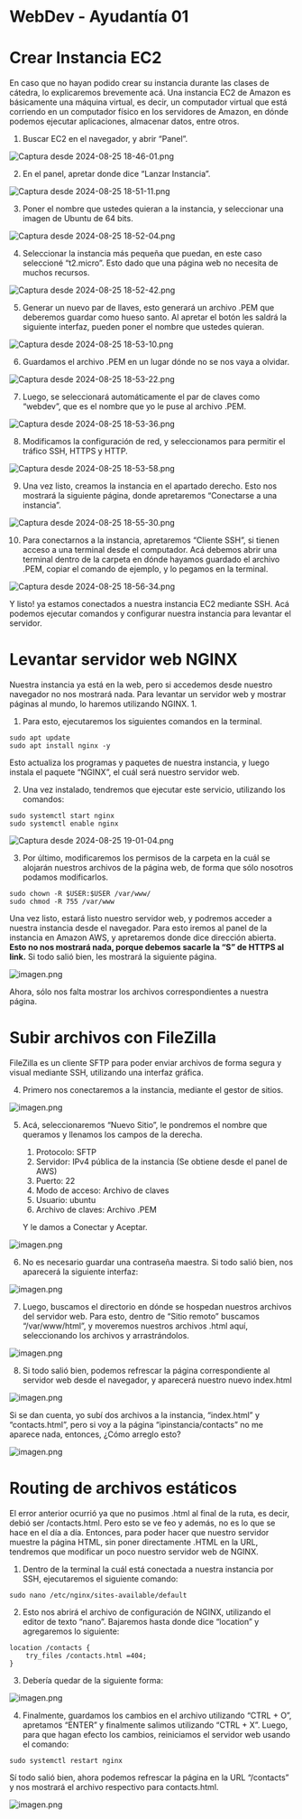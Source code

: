 # WebDev - Ayudantía 01

# Crear Instancia EC2

En caso que no hayan podido crear su instancia durante las clases de cátedra, lo explicaremos brevemente acá. Una instancia EC2 de Amazon es básicamente una máquina virtual, es decir, un computador virtual que está corriendo en un computador físico en los servidores de Amazon, en dónde podemos ejecutar aplicaciones, almacenar datos, entre otros.

1. Buscar EC2 en el navegador, y abrir “Panel”.

![Captura desde 2024-08-25 18-46-01.png](imgs/Captura_desde_2024-08-25_18-46-01.png)

2. En el panel, apretar donde dice “Lanzar Instancia”.

![Captura desde 2024-08-25 18-51-11.png](imgs/Captura_desde_2024-08-25_18-51-11.png)

3. Poner el nombre que ustedes quieran a la instancia, y seleccionar una imagen de Ubuntu de 64 bits.

![Captura desde 2024-08-25 18-52-04.png](imgs/Captura_desde_2024-08-25_18-52-04.png)

4. Seleccionar la instancia más pequeña que puedan, en este caso seleccioné “t2.micro”. Esto dado que una página web no necesita de muchos recursos.

![Captura desde 2024-08-25 18-52-42.png](imgs/Captura_desde_2024-08-25_18-52-42.png)

5. Generar un nuevo par de llaves, esto generará un archivo .PEM que deberemos guardar como hueso santo. Al apretar el botón les saldrá la siguiente interfaz, pueden poner el nombre que ustedes quieran.

![Captura desde 2024-08-25 18-53-10.png](imgs/Captura_desde_2024-08-25_18-53-10.png)

6. Guardamos el archivo .PEM en un lugar dónde no se nos vaya a olvidar.

![Captura desde 2024-08-25 18-53-22.png](imgs/Captura_desde_2024-08-25_18-53-22.png)

7. Luego, se seleccionará automáticamente el par de claves como “webdev”, que es el nombre que yo le puse al archivo .PEM.

![Captura desde 2024-08-25 18-53-36.png](imgs/Captura_desde_2024-08-25_18-53-36.png)

8. Modificamos la configuración de red, y seleccionamos para permitir el tráfico SSH, HTTPS y HTTP. 

![Captura desde 2024-08-25 18-53-58.png](imgs/Captura_desde_2024-08-25_18-53-58.png)

9. Una vez listo, creamos la instancia en el apartado derecho. Esto nos mostrará la siguiente página, donde apretaremos “Conectarse a una instancia”.

![Captura desde 2024-08-25 18-55-30.png](imgs/Captura_desde_2024-08-25_18-55-30.png)

10. Para conectarnos a la instancia, apretaremos “Cliente SSH”, si tienen acceso a una terminal desde el computador. Acá debemos abrir una terminal dentro de la carpeta en dónde hayamos guardado el archivo .PEM, copiar el comando de ejemplo, y lo pegamos en la terminal. 

![Captura desde 2024-08-25 18-56-34.png](imgs/Captura_desde_2024-08-25_18-56-34.png)

Y listo! ya estamos conectados a nuestra instancia EC2 mediante SSH. Acá podemos ejecutar comandos y configurar nuestra instancia para levantar el servidor.

# Levantar servidor web NGINX

Nuestra instancia ya está en la web, pero si accedemos desde nuestro navegador no nos mostrará nada. Para levantar un servidor web y mostrar páginas al mundo, lo haremos utilizando NGINX. 1. 

1. Para esto, ejecutaremos los siguientes comandos en la terminal.

```shell
sudo apt update
sudo apt install nginx -y
```

Esto actualiza los programas y paquetes de nuestra instancia, y luego instala el paquete “NGINX”, el cuál será nuestro servidor web.

2. Una vez instalado, tendremos que ejecutar este servicio, utilizando los comandos:

```shell
sudo systemctl start nginx
sudo systemctl enable nginx
```

![Captura desde 2024-08-25 19-01-04.png](imgs/Captura_desde_2024-08-25_19-01-04.png)

3. Por último, modificaremos los permisos de la carpeta en la cuál se alojarán nuestros archivos de la página web, de forma que sólo nosotros podamos modificarlos.

```shell
sudo chown -R $USER:$USER /var/www/
sudo chmod -R 755 /var/www
```

Una vez listo, estará listo nuestro servidor web, y podremos acceder a nuestra instancia desde el navegador. Para esto iremos al panel de la instancia en Amazon AWS, y apretaremos donde dice dirección abierta. **Esto no nos mostrará nada, porque debemos sacarle la “S” de HTTPS al link.** Si todo salió bien, les mostrará la siguiente página.

![imagen.png](imgs/imagen.png)

Ahora, sólo nos falta mostrar los archivos correspondientes a nuestra página.

# Subir archivos con FileZilla

FileZilla es un cliente SFTP para poder enviar archivos de forma segura y visual mediante SSH, utilizando una interfaz gráfica.

4. Primero nos conectaremos a la instancia, mediante el gestor de sitios.

![imagen.png](imgs/imagen%201.png)

5. Acá, seleccionaremos “Nuevo Sitio”, le pondremos el nombre que queramos y llenamos los campos de la derecha.
    1. Protocolo: SFTP
    2. Servidor: IPv4 pública de la instancia (Se obtiene desde el panel de AWS)
    3. Puerto: 22
    4. Modo de acceso: Archivo de claves
    5. Usuario: ubuntu
    6. Archivo de claves: Archivo .PEM
    
    Y le damos a Conectar y Aceptar.
    

![imagen.png](imgs/imagen%202.png)

6. No es necesario guardar una contraseña maestra. Si todo salió bien, nos aparecerá la siguiente interfaz:

![imagen.png](imgs/imagen%203.png)

7. Luego, buscamos el directorio en dónde se hospedan nuestros archivos del servidor web. Para esto, dentro de “Sitio remoto” buscamos “/var/www/html”, y moveremos nuestros archivos .html aquí, seleccionando los archivos y arrastrándolos.

![imagen.png](imgs/imagen%204.png)

8. Si todo salió bien, podemos refrescar la página correspondiente al servidor web desde el navegador, y aparecerá nuestro nuevo index.html

![imagen.png](imgs/imagen%205.png)

Si se dan cuenta, yo subí dos archivos a la instancia, “index.html” y “contacts.html”, pero si voy a la página “ipinstancia/contacts” no me aparece nada, entonces, ¿Cómo arreglo esto?

![imagen.png](imgs/imagen%206.png)

# Routing de archivos estáticos

El error anterior ocurrió ya que no pusimos .html al final de la ruta, es decir, debió ser /contacts.html. Pero esto se ve feo y además, no es lo que se hace en el día a día. Entonces, para poder hacer que nuestro servidor muestre la página HTML, sin poner directamente .HTML en la URL, tendremos que modificar un poco nuestro servidor web de NGINX.

1. Dentro de la terminal la cuál está conectada a nuestra instancia por SSH, ejecutaremos el siguiente comando:

```shell
sudo nano /etc/nginx/sites-available/default
```

2. Esto nos abrirá el archivo de configuración de NGINX, utilizando el editor de texto “nano”. Bajaremos hasta donde dice “location” y agregaremos lo siguiente:

```shell
location /contacts {
    try_files /contacts.html =404;
}
```

3. Debería quedar de la siguiente forma:

![imagen.png](imgs/imagen%207.png)

4. Finalmente, guardamos los cambios en el archivo utilizando “CTRL + O”, apretamos “ENTER” y finalmente salimos utilizando “CTRL + X”. Luego, para que hagan efecto los cambios, reiniciamos el servidor web usando el comando:

```shell
sudo systemctl restart nginx
```

Sí todo salió bien, ahora podemos refrescar la página en la URL “/contacts” y nos mostrará el archivo respectivo para contacts.html.

![imagen.png](imgs/imagen%208.png)